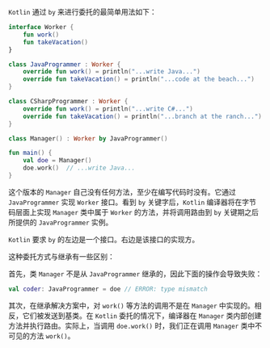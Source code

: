 `Kotlin` 通过 `by` 来进行委托的最简单用法如下：

```kotlin
interface Worker {
	fun work()
	fun takeVacation()
}

class JavaProgrammer : Worker {
	override fun work() = println("...write Java...")
	override fun takeVacation() = println("...code at the beach...")
}

class CSharpProgrammer : Worker {
	override fun work() = println("...write C#...")
	override fun takeVacation() = println("...branch at the ranch...")
}

class Manager() : Worker by JavaProgrammer()

fun main() {
	val doe = Manager()
	doe.work()	// ...write Java...
}
```

这个版本的 `Manager` 自己没有任何方法，至少在编写代码时没有。它通过 `JavaProgrammer` 实现 `Worker` 接口。看到 `by` 关键字后，`Kotlin` 编译器将在字节码层面上实现 `Manager` 类中属于 `Worker` 的方法，并将调用路由到 `by` 关键期之后所提供的 `JavaProgrammer` 实例。

`Kotlin` 要求 `by` 的左边是一个接口。右边是该接口的实现方。

这种委托方式与继承有一些区别：

首先，类 `Manager` 不是从 `JavaProgrammer` 继承的，因此下面的操作会导致失败：

```kotlin
val coder: JavaProgrammer = doe	// ERROR: type mismatch
```

其次，在继承解决方案中，对 `work()` 等方法的调用不是在 `Manager` 中实现的。相反，它们被发送到基类。在 `Kotlin` 委托的情况下，编译器在 `Manager` 类内部创建方法并执行路由。实际上，当调用 `doe.work()` 时，我们正在调用 `Manager` 类中不可见的方法 `work()`。